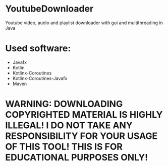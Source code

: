 # YoutubeDownloader
Youtube video, audio and playlist downloader with gui and multithreading in Java </br>
# Used software:
- Javafx
- Kotlin
- Kotlinx-Coroutines
- Kotlinx-Coroutines-Javafx
- Maven

# WARNING: DOWNLOADING COPYRIGHTED MATERIAL IS HIGHLY ILLEGAL! I DO NOT TAKE ANY RESPONSIBILITY FOR YOUR USAGE OF THIS TOOL! THIS IS FOR EDUCATIONAL PURPOSES ONLY!
